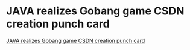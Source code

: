 # JAVA realizes Gobang game  CSDN creation punch card
[JAVA realizes Gobang game  CSDN creation punch card](https://aiwithcloud.com/2022/09/19/java_realizes_gobang_game__csdn_creation_punch_card/)